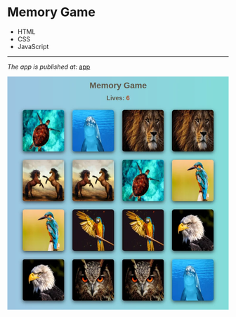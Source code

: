 # Memory Game

- HTML
- CSS
- JavaScript

---

_The app is published at:_ [app](https://salimov333.github.io/memory-game/)

![](./src/images/memory-game.webp)

